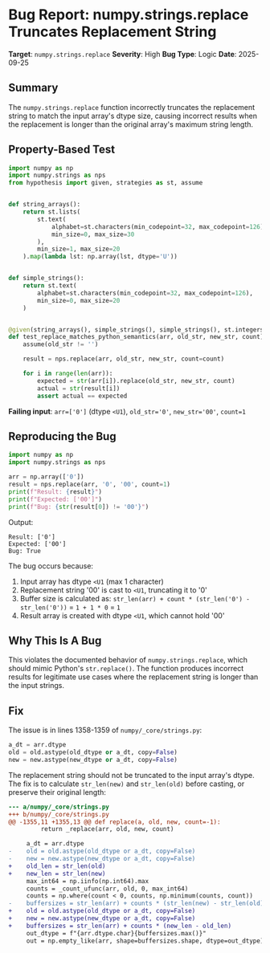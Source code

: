 # Bug Report: numpy.strings.replace Truncates Replacement String

**Target**: `numpy.strings.replace`
**Severity**: High
**Bug Type**: Logic
**Date**: 2025-09-25

## Summary

The `numpy.strings.replace` function incorrectly truncates the replacement string to match the input array's dtype size, causing incorrect results when the replacement is longer than the original array's maximum string length.

## Property-Based Test

```python
import numpy as np
import numpy.strings as nps
from hypothesis import given, strategies as st, assume


def string_arrays():
    return st.lists(
        st.text(
            alphabet=st.characters(min_codepoint=32, max_codepoint=126),
            min_size=0, max_size=30
        ),
        min_size=1, max_size=20
    ).map(lambda lst: np.array(lst, dtype='U'))


def simple_strings():
    return st.text(
        alphabet=st.characters(min_codepoint=32, max_codepoint=126),
        min_size=0, max_size=20
    )


@given(string_arrays(), simple_strings(), simple_strings(), st.integers(min_value=0, max_value=10))
def test_replace_matches_python_semantics(arr, old_str, new_str, count):
    assume(old_str != '')

    result = nps.replace(arr, old_str, new_str, count=count)

    for i in range(len(arr)):
        expected = str(arr[i]).replace(old_str, new_str, count)
        actual = str(result[i])
        assert actual == expected
```

**Failing input**: `arr=['0']` (dtype `<U1`), `old_str='0'`, `new_str='00'`, `count=1`

## Reproducing the Bug

```python
import numpy as np
import numpy.strings as nps

arr = np.array(['0'])
result = nps.replace(arr, '0', '00', count=1)
print(f"Result: {result}")
print(f"Expected: ['00']")
print(f"Bug: {str(result[0]) != '00'}")
```

Output:
```
Result: ['0']
Expected: ['00']
Bug: True
```

The bug occurs because:
1. Input array has dtype `<U1` (max 1 character)
2. Replacement string '00' is cast to `<U1`, truncating it to '0'
3. Buffer size is calculated as: `str_len(arr) + count * (str_len('0') - str_len('0'))` = `1 + 1 * 0` = `1`
4. Result array is created with dtype `<U1`, which cannot hold '00'

## Why This Is A Bug

This violates the documented behavior of `numpy.strings.replace`, which should mimic Python's `str.replace()`. The function produces incorrect results for legitimate use cases where the replacement string is longer than the input strings.

## Fix

The issue is in lines 1358-1359 of `numpy/_core/strings.py`:

```python
a_dt = arr.dtype
old = old.astype(old_dtype or a_dt, copy=False)
new = new.astype(new_dtype or a_dt, copy=False)
```

The replacement string should not be truncated to the input array's dtype. The fix is to calculate `str_len(new)` and `str_len(old)` before casting, or preserve their original length:

```diff
--- a/numpy/_core/strings.py
+++ b/numpy/_core/strings.py
@@ -1355,11 +1355,13 @@ def replace(a, old, new, count=-1):
         return _replace(arr, old, new, count)

     a_dt = arr.dtype
-    old = old.astype(old_dtype or a_dt, copy=False)
-    new = new.astype(new_dtype or a_dt, copy=False)
+    old_len = str_len(old)
+    new_len = str_len(new)
     max_int64 = np.iinfo(np.int64).max
     counts = _count_ufunc(arr, old, 0, max_int64)
     counts = np.where(count < 0, counts, np.minimum(counts, count))
-    buffersizes = str_len(arr) + counts * (str_len(new) - str_len(old))
+    old = old.astype(old_dtype or a_dt, copy=False)
+    new = new.astype(new_dtype or a_dt, copy=False)
+    buffersizes = str_len(arr) + counts * (new_len - old_len)
     out_dtype = f"{arr.dtype.char}{buffersizes.max()}"
     out = np.empty_like(arr, shape=buffersizes.shape, dtype=out_dtype)
```